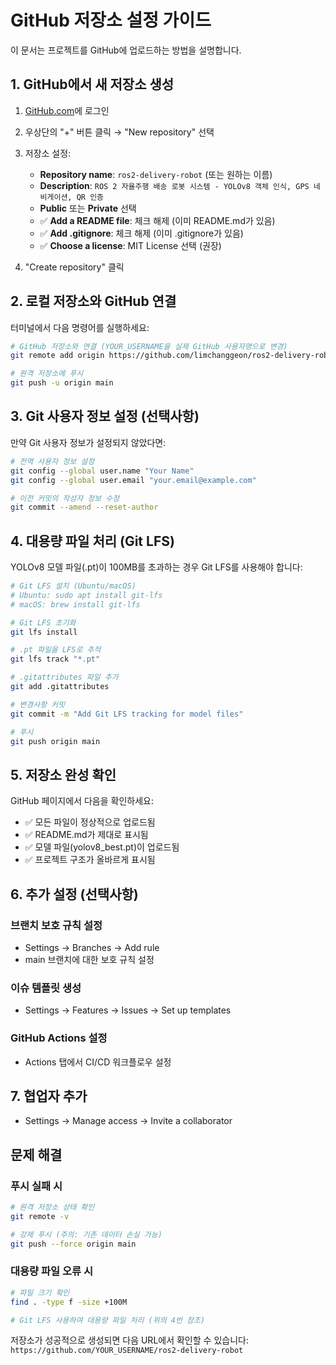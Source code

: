 # GitHub 저장소 설정 가이드

이 문서는 프로젝트를 GitHub에 업로드하는 방법을 설명합니다.

## 1. GitHub에서 새 저장소 생성

1. [GitHub.com](https://github.com)에 로그인
2. 우상단의 "+" 버튼 클릭 → "New repository" 선택
3. 저장소 설정:
   - **Repository name**: `ros2-delivery-robot` (또는 원하는 이름)
   - **Description**: `ROS 2 자율주행 배송 로봇 시스템 - YOLOv8 객체 인식, GPS 네비게이션, QR 인증`
   - **Public** 또는 **Private** 선택
   - ✅ **Add a README file**: 체크 해제 (이미 README.md가 있음)
   - ✅ **Add .gitignore**: 체크 해제 (이미 .gitignore가 있음)
   - ✅ **Choose a license**: MIT License 선택 (권장)

4. "Create repository" 클릭

## 2. 로컬 저장소와 GitHub 연결

터미널에서 다음 명령어를 실행하세요:

```bash
# GitHub 저장소와 연결 (YOUR_USERNAME을 실제 GitHub 사용자명으로 변경)
git remote add origin https://github.com/limchanggeon/ros2-delivery-robot.git

# 원격 저장소에 푸시
git push -u origin main
```

## 3. Git 사용자 정보 설정 (선택사항)

만약 Git 사용자 정보가 설정되지 않았다면:

```bash
# 전역 사용자 정보 설정
git config --global user.name "Your Name"
git config --global user.email "your.email@example.com"

# 이전 커밋의 작성자 정보 수정
git commit --amend --reset-author
```

## 4. 대용량 파일 처리 (Git LFS)

YOLOv8 모델 파일(.pt)이 100MB를 초과하는 경우 Git LFS를 사용해야 합니다:

```bash
# Git LFS 설치 (Ubuntu/macOS)
# Ubuntu: sudo apt install git-lfs
# macOS: brew install git-lfs

# Git LFS 초기화
git lfs install

# .pt 파일을 LFS로 추적
git lfs track "*.pt"

# .gitattributes 파일 추가
git add .gitattributes

# 변경사항 커밋
git commit -m "Add Git LFS tracking for model files"

# 푸시
git push origin main
```

## 5. 저장소 완성 확인

GitHub 페이지에서 다음을 확인하세요:

- ✅ 모든 파일이 정상적으로 업로드됨
- ✅ README.md가 제대로 표시됨
- ✅ 모델 파일(yolov8_best.pt)이 업로드됨
- ✅ 프로젝트 구조가 올바르게 표시됨

## 6. 추가 설정 (선택사항)

### 브랜치 보호 규칙 설정
- Settings → Branches → Add rule
- main 브랜치에 대한 보호 규칙 설정

### 이슈 템플릿 생성
- Settings → Features → Issues → Set up templates

### GitHub Actions 설정
- Actions 탭에서 CI/CD 워크플로우 설정

## 7. 협업자 추가

- Settings → Manage access → Invite a collaborator

## 문제 해결

### 푸시 실패 시
```bash
# 원격 저장소 상태 확인
git remote -v

# 강제 푸시 (주의: 기존 데이터 손실 가능)
git push --force origin main
```

### 대용량 파일 오류 시
```bash
# 파일 크기 확인
find . -type f -size +100M

# Git LFS 사용하여 대용량 파일 처리 (위의 4번 참조)
```

저장소가 성공적으로 생성되면 다음 URL에서 확인할 수 있습니다:
`https://github.com/YOUR_USERNAME/ros2-delivery-robot`